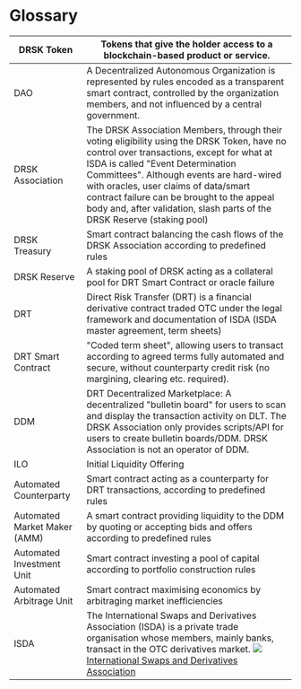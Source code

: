# Glossary

| DRSK Token                   | Tokens that give the holder access to a blockchain-based product or service.                                                                                                                                                                                                                                                                                                                |
| ---------------------------- | ------------------------------------------------------------------------------------------------------------------------------------------------------------------------------------------------------------------------------------------------------------------------------------------------------------------------------------------------------------------------------------------- |
| DAO                          | A Decentralized Autonomous Organization is represented by rules encoded as a transparent smart contract, controlled by the organization members, and not influenced by a central government.                                                                                                                                                                                                |
| DRSK Association             | The DRSK Association Members, through their voting eligibility using the DRSK Token, have no control over transactions, except for what at ISDA is called "Event Determination Committees". Although events are hard-wired with oracles, user claims of data/smart contract failure can be brought to the appeal body and, after validation, slash parts of the DRSK Reserve (staking pool) |
| DRSK Treasury                | Smart contract balancing the cash flows of the DRSK Association according to predefined rules                                                                                                                                                                                                                                                                                               |
| DRSK Reserve                 | A staking pool of DRSK acting as a collateral pool for DRT Smart Contract or oracle failure                                                                                                                                                                                                                                                                                                 |
| DRT                          | Direct Risk Transfer (DRT) is a financial derivative contract traded OTC under the legal framework and documentation of ISDA (ISDA master agreement, term sheets)                                                                                                                                                                                                                           |
| DRT Smart Contract           | "Coded term sheet", allowing users to transact according to agreed terms fully automated and secure, without counterparty credit risk (no margining, clearing etc. required).                                                                                                                                                                                                               |
| DDM                          | DRT Decentralized Marketplace: A decentralized "bulletin board" for users to scan and display the transaction activity on DLT. The DRSK Association only provides scripts/API for users to create bulletin boards/DDM. DRSK Association is not an operator of DDM.                                                                                                                          |
| ILO                          | Initial Liquidity Offering                                                                                                                                                                                                                                                                                                                                                                  |
| Automated Counterparty       | Smart contract acting as a counterparty for DRT transactions, according to predefined rules                                                                                                                                                                                                                                                                                                 |
| Automated Market Maker (AMM) | A smart contract providing liquidity to the DDM by quoting or accepting bids and offers according to predefined rules                                                                                                                                                                                                                                                                       |
| Automated Investment Unit    | Smart contract investing a pool of capital according to portfolio construction rules                                                                                                                                                                                                                                                                                                        |
| Automated Arbitrage Unit     | Smart contract maximising economics by arbitraging market inefficiencies                                                                                                                                                                                                                                                                                                                    |
| ISDA                         | The International Swaps and Derivatives Association (ISDA) is a private trade organisation whose members, mainly banks, transact in the OTC derivatives market. [![](https://www.isda.org/favicon.ico)International Swaps and Derivatives Association](https://www.isda.org/)                                                                                                               |
